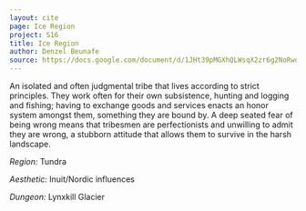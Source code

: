 ```yaml
---
layout: cite
page: Ice Region
project: S16
title: Ice Region
author: Denzel Beunafe
source: https://docs.google.com/document/d/1JHt39pMGXhQLWsqX2zr6g2NoRwodMRkLx43RGFzTqh8/edit?usp=sharing
---
```

An isolated and often judgmental tribe that lives according to strict principles. They work often for their own subsistence, hunting and logging and fishing; having to exchange goods and services enacts an honor system amongst them, something they are bound by. A deep seated fear of being wrong means that tribesmen are perfectionists and unwilling to admit they are wrong, a stubborn attitude that allows them to survive in the harsh landscape.

*Region:* Tundra

*Aesthetic:* Inuit/Nordic influences

*Dungeon:* Lynxkill Glacier
